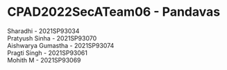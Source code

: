 # CPAD2022SecATeam06 - Pandavas <br>

Sharadhi - 2021SP93034 <br>
Pratyush Sinha - 2021SP93070 <br>
Aishwarya Gumastha - 2021SP93074 <br>
Pragti Singh - 2021SP93061 <br>
Mohith M - 2021SP93069 <br>